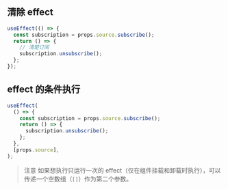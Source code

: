 ## 清除 effect

```js
useEffect(() => {
  const subscription = props.source.subscribe();
  return () => {
    // 清楚订阅
    subscription.unsubscribe();
  };
});
```

## effect 的条件执行

```js
useEffect(
  () => {
    const subscription = props.source.subscribe();
    return () => {
      subscription.unsubscribe();
    };
  },
  [props.source],
);
```

>注意
>如果想执行只运行一次的 effect（仅在组件挂载和卸载时执行），可以传递一个空数组（`[]`）作为第二个参数。

